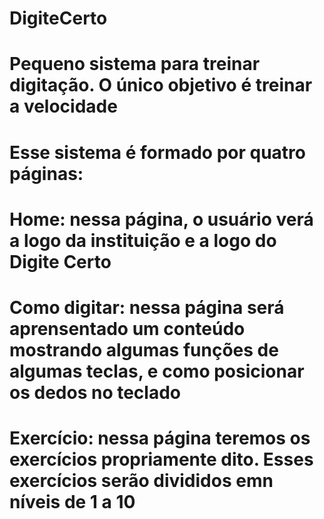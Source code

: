 # DigiteCerto
# Pequeno sistema para treinar digitação. O único objetivo é treinar a velocidade 
# Esse sistema é formado por quatro páginas:
# Home: nessa página, o usuário verá a logo da instituição e a logo do Digite Certo
# Como digitar: nessa página será aprensentado um conteúdo mostrando algumas funções de algumas teclas, e como posicionar os dedos no teclado
# Exercício: nessa página teremos os exercícios propriamente dito. Esses exercícios serão divididos emn níveis de 1 a 10

